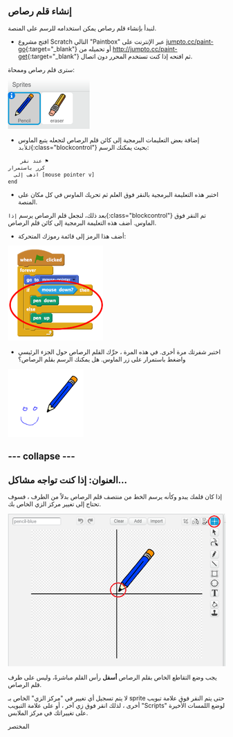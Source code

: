 ## إنشاء قلم رصاص

لنبدأ بإنشاء قلم رصاص يمكن استخدامه للرسم على المنصة.

+ افتح مشروع Scratch التالي "Paintbox" عبر الإنترنت على [jumpto.cc/paint-go](http://jumpto.cc/paint-go){:target="_blank"} أو تحميله من <http://jumpto.cc/paint-get>{:target="_blank"} ثم افتحه إذا كنت تستخدم المحرر دون اتصال.

سترى قلم رصاص وممحاة:

![لقطة الشاشة](images/paint-starter.png)

+ إضافة بعض التعليمات البرمجية إلى كائن قلم الرصاص لتجعله يتبع الماوس `للأبد`{:class="blockcontrol"} بحيث يمكنك الرسم:

```blocks
    عند نقر ⚑
كرر باستمرار 
  اذهب إلى [mouse pointer v]
end
```

+ اختبر هذه التعليمة البرمجية بالنقر فوق العلم ثم تحريك الماوس في كل مكان على المنصة.

بعد ذلك، لنجعل قلم الرصاص يرسم `إذا`{:class="blockcontrol"} تم النقر فوق الماوس. أضف هذه التعليمة البرمجية إلى كائن قلم الرصاص.

+ أضف هذا الرمز إلى قائمة رموزك المتحركة:

![لقطة الشاشة](images/paint-pencil-draw-code.png)

+ اختبر شفرتك مرة أخرى. في هذه المرة ، حرِّك القلم الرصاص حول الجزء الرئيسي واضغط باستمرار على زر الماوس. هل يمكنك الرسم بقلم الرصاص؟

![لقطة الشاشة](images/paint-draw.png)

## \--- collapse \---

## العنوان: إذا كنت تواجه مشاكل...

إذا كان قلمك يبدو وكأنه يرسم الخط من منتصف قلم الرصاص بدلاً من الطرف ، فسوف تحتاج إلى تغيير مركز الزي الخاص بك.

![مركز المظهر](images/costume-center.png)

يجب وضع التقاطع الخاص بقلم الرصاص **أسفل** رأس القلم مباشرةً، وليس على طرف قلم الرصاص.

لا يتم تسجيل أي تغيير في "مركز الزي" الخاص بـ sprite حتى يتم النقر فوق علامة تبويب أخرى ، لذلك انقر فوق زي آخر ، أو على علامة التبويب "Scripts" لوضع اللمسات الأخيرة على تغييراتك في مركز الملابس.

المختصر